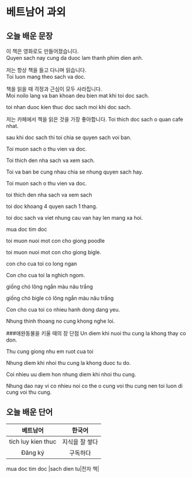 # 베트남어 과외

## 오늘 배운 문장

이 책은 영화로도 만들어졌습니다.  
Quyen sach nay cung da duoc lam thanh phim dien anh.

저는 항상 책을 들고 다니며 읽습니다.  
Toi luon mang theo sach va doc.

책을 읽을 때 걱정과 근심이 모두 사라집니다.  
Moi noilo lang va ban khoan deu bien mat khi toi doc sach.

toi nhan duoc kien thuc doc sach moi khi doc sach.

저는 카페에서 책을 읽은 것을 가장 좋아합니다.
Toi thich doc sach o quan cafe nhat.

sau khi doc sach thi toi chia se quyen sach voi ban.

Toi muon sach o thu vien va doc.

Toi thich den nha sach va xem sach.

Toi va ban be cung nhau chia se nhung quyen sach hay.

Toi muon sach o thu vien va doc.

toi thich den nha sach va xem sach

toi doc khoang 4 quyen sach 1 thang.

toi doc sach va viet nhung cau van hay len mang xa hoi.

mua doc tim doc

toi muon nuoi mot con cho giong poodle

toi muon nuoi mot con cho giong bigle.

con cho cua toi co long ngan

Con cho cua toi la nghich ngom.

giống chó lông ngắn màu nâu trắng

giống chó bigle có lông ngắn màu nâu trắng

Con cho cua toi co nhieu hanh dong dang yeu.

Nhung thinh thoang no cung khong nghe loi.

###애완동물을 키울 때의 장 단점
Un diem khi nuoi thu cung la khong thay co don.

Thu cung giong nhu em ruot cua toi

Nhung diem khi nhoi thu cung la khong duoc tu do.

Coi nhieu uu diem hon nhung diem khi nhoi thu cung.

Nhung dao nay vi co nhieu noi co the o cung voi thu cung nen toi luon di cung voi thu cung.



## 오늘 배운 단어
| 베트남어 | 한국어 |  
|:--:|:--:|  
|tich luy kien thuc|지식을 잘 쌓다|  
|Đăng ký|구독하다|  
mua doc tim doc
|sach dien tu|전자 책|